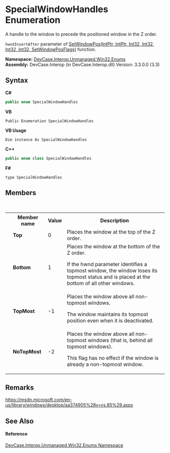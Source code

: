 # SpecialWindowHandles Enumeration
 

A handle to the window to precede the positioned window in the Z order. 

`hwndInsertAfter` parameter of <a href="M_DevCase_Interop_Unmanaged_Win32_NativeMethods_SetWindowPos">SetWindowPos(IntPtr, IntPtr, Int32, Int32, Int32, Int32, SetWindowPosFlags)</a> function.

**Namespace:**&nbsp;<a href="N_DevCase_Interop_Unmanaged_Win32_Enums">DevCase.Interop.Unmanaged.Win32.Enums</a><br />**Assembly:**&nbsp;DevCase.Interop (in DevCase.Interop.dll) Version: 3.3.0.0 (3.3)

## Syntax

**C#**<br />
``` C#
public enum SpecialWindowHandles
```

**VB**<br />
``` VB
Public Enumeration SpecialWindowHandles
```

**VB Usage**<br />
``` VB Usage
Dim instance As SpecialWindowHandles
```

**C++**<br />
``` C++
public enum class SpecialWindowHandles
```

**F#**<br />
``` F#
type SpecialWindowHandles
```


## Members
&nbsp;<table><tr><th></th><th>Member name</th><th>Value</th><th>Description</th></tr><tr><td /><td target="F:DevCase.Interop.Unmanaged.Win32.Enums.SpecialWindowHandles.Top">**Top**</td><td>0</td><td>Places the window at the top of the Z order.</td></tr><tr><td /><td target="F:DevCase.Interop.Unmanaged.Win32.Enums.SpecialWindowHandles.Bottom">**Bottom**</td><td>1</td><td>Places the window at the bottom of the Z order. 

 If the hwnd parameter identifies a topmost window, the window loses its topmost status and is placed at the bottom of all other windows.</td></tr><tr><td /><td target="F:DevCase.Interop.Unmanaged.Win32.Enums.SpecialWindowHandles.TopMost">**TopMost**</td><td>-1</td><td>Places the window above all non-topmost windows. 

 The window maintains its topmost position even when it is deactivated.</td></tr><tr><td /><td target="F:DevCase.Interop.Unmanaged.Win32.Enums.SpecialWindowHandles.NoTopMost">**NoTopMost**</td><td>-2</td><td>Places the window above all non-topmost windows (that is, behind all topmost windows). 

 This flag has no effect if the window is already a non-topmost window.</td></tr></table>

## Remarks
<a href="https://msdn.microsoft.com/en-us/library/windows/desktop/aa374905%28v=vs.85%29.aspx" target="_blank">https://msdn.microsoft.com/en-us/library/windows/desktop/aa374905%28v=vs.85%29.aspx</a>

## See Also


#### Reference
<a href="N_DevCase_Interop_Unmanaged_Win32_Enums">DevCase.Interop.Unmanaged.Win32.Enums Namespace</a><br />